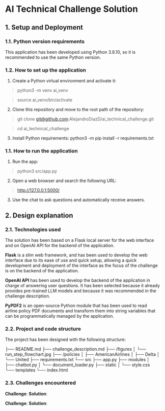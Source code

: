 # AI Technical Challenge Solution

## 1. Setup and Deployment
### 1.1. Python version requirements
This application has been developed using Python 3.8.10, so it is recommended to use the same Python version.
### 1.2. How to set up the application
1. Create a Python virtual environment and activate it:
> python3 -m venv ai_venv

> source ai_venv/bin/activate
2. Clone this repository and move to the root path of the repository:
> git clone git@github.com:AlejandroDiazD/ai_technical_challenge.git

> cd ai_technical_challenge
3. Install Python requirements:
python3 -m pip install -r requirements.txt

### 1.1. How to run the application
1. Run the app:
> python3 src/app.py
2. Open a web browser and search the following URL:
> http://127.0.0.1:5000/
3. Use the chat to ask questions and automatically receive answers.

## 2. Design explanation
### 2.1. Technologies used
The solution has been based on a Flask local server for the web interface and on OpenAI API for the backend of the application.

**Flask** is a slim web framework, and has been used to develop the web interface due to its ease of use and quick setup, allowing a quick development and deployment of the interface as the focus of the challenge is on the backend of the application.

**OpenAI API** has been used to develop the backend of the application in charge of answering user questions. It has been selected because it already provides pre-trained LLM models and because it was recommended in the challenge description.

**PyPDF2** is an open-source Python module that has been used to read airline policy PDF documents and transform them into string variables that can be programmatically managed by the application.
### 2.2. Project and code structure
The project has been designed with the following structure:

├── README.md
├── challenge_description.md
├── /figures
│   └── run_step_flowchart.jpg
├── /policies
│   ├── AmericanAirlines
│   ├── Delta
│   └── United
├── requirements.txt
└── src
    ├── app.py
    ├── modules
    │   ├── chatbot.py
    │   └── document_loader.py
    ├── static
    │   └── style.css
    └── templates
        └── index.html



### 2.3. Challenges encountered
**Challenge**: 
**Solution**: 


**Challenge**: 
**Solution**: 



